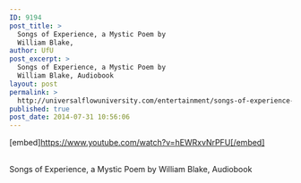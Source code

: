 ```yaml
---
ID: 9194
post_title: >
  Songs of Experience, a Mystic Poem by
  William Blake,
author: UfU
post_excerpt: >
  Songs of Experience, a Mystic Poem by
  William Blake, Audiobook
layout: post
permalink: >
  http://universalflowuniversity.com/entertainment/songs-of-experience-a-mystic-poem-by-william-blake/
published: true
post_date: 2014-07-31 10:56:06
---
```

[embed]https://www.youtube.com/watch?v=hEWRxvNrPFU[/embed]</br></br>
<p>Songs of Experience, a Mystic Poem by William Blake, Audiobook</p>